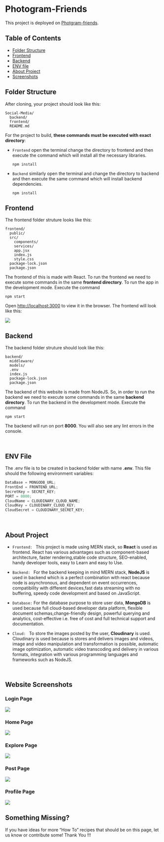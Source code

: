 # Photogram-Friends

This project is deployed on [Photgram-friends](https://photogram-friends.netlify.app/).

## Table of Contents

- [Folder Structure](#folder-structure)
- [Frontend](#frontend)
- [Backend](#backend)
- [ENV file](#env-file)
- [About Project](#about-project)
- [Screenshots](#websit-screenshots)

## Folder Structure

After cloning, your project should look like this:

```
Social-Media/
  backend/
  frontend/
  README.md
```

For the project to build, **these commands must be executed with exact directory**:

- `Frontend` open the terminal change the directory to frontend and then execute the command which will install all the necessary libraries.
  ```
  npm install
  ```
- `Backend` similarly open the terminal and change the directory to backend and then execute the same command which will install backend dependencies.
  ```
  npm install
  ```

## Frontend

The frontend folder struture looks like this:

```
frontend/
  public/
  src/
    components/
    services/
    app.jsx
    index.js
    style.css
  package-lock.json
  package.json
```

The frontend of this is made with React. To run the frontend we need to execute some commands in the same **frontend directory**.
To run the app in the development mode. Execute the command

```
npm start
```

Open [http://localhost:3000](http://localhost:3000) to view it in the browser. The frontend will look like this:

<img src="https://res.cloudinary.com/dun2ywl8x/image/upload/v1684405680/Photogram-pages/home_swsjbm.png">

<br>

## Backend

The backend folder struture should look like this:

```
backend/
  middleware/
  models/
  .env
  index.js
  package-lock.json
  package.json
```

The backend of this website is made from NodeJS. So, in order to run the backend we need to execute some commands in the same **backend directory**.
To run the backend in the development mode. Execute the command

```
npm start
```

The backend will run on port **8000**. You will also see any lint errors in the console.

<br>

## ENV File

The .env file is to be created in backend folder with name **.env**. This file should the following environment variables:

```js
DataBase = MONGODB_URL;
FrontEnd = FRONTEND_URL;
SecretKey = SECRET_KEY;
PORT = 8000;
CloudName = CLOUDINARY_CLOUD_NAME;
CloudKey = CLOUDINARY_CLOUD_KEY;
CloudSecret = CLOUDINARY_SECRET_KEY;
```

<br>

## About Project

* `Frontend: ` This project is made using MERN stack, so **React** is used as frontend. React has various advantages such as component-based architecture, faster rendering,stable code structure, SEO-enabled, handy developer tools, easy to Learn and easy to Use.

* `Backend: ` For the backend keeping in mind MERN stack, **NodeJS** is used in backend which is a perfect combination with react because node is asynchronous, and dependent on event occurrences, compatibility with different devices,fast data streaming with no buffering, speedy code development and based on JavaScript.

* `Database:` For the database purpose to store user data, **MongoDB** is used because full cloud-based developer data platform, flexible document schemas,change-friendly design, powerful querying and analytics, cost-effective i.e. free of cost and full technical support and documentation.

* `Cloud: ` To store the images posted by the user, **Cloudinary** is used. Cloudinary is used because is stores and delivers images and videos, image and video manipulation and transformation is possible, automatic image optimization, automatic video transcoding and delivery in various formats, integration with various programming languages and frameworks such as NodeJS.

<br>

## Website Screenshots

### **Login Page**

<img src="https://res.cloudinary.com/dun2ywl8x/image/upload/v1684405677/Photogram-pages/login_ev63mt.png">

<br>

### **Home Page**

<img src="https://res.cloudinary.com/dun2ywl8x/image/upload/v1684405680/Photogram-pages/home_swsjbm.png">

<br>

### **Explore Page**

<img src="https://res.cloudinary.com/dun2ywl8x/image/upload/v1684405895/Photogram-pages/explore_ieu7ur.png">

<br>

### **Post Page**

<img src="https://res.cloudinary.com/dun2ywl8x/image/upload/v1684405896/Photogram-pages/post_l3nesl.png">

<br>

### **Profile Page**

<img src="https://res.cloudinary.com/dun2ywl8x/image/upload/v1684405902/Photogram-pages/profile_bhthxw.png">

<br>

## **Something Missing?**

If you have ideas for more “How To” recipes that should be on this page, let us know or contribute some! Thank You !!!
